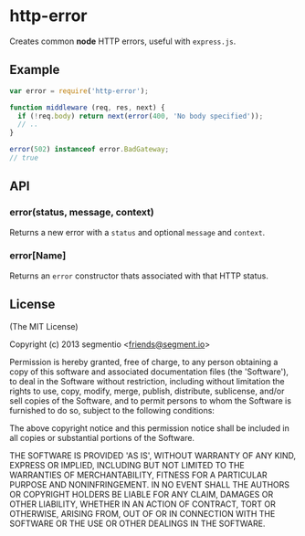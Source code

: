 # http-error

Creates common **node**  HTTP errors, useful with `express.js`.

## Example

```javascript
var error = require('http-error');

function middleware (req, res, next) {
  if (!req.body) return next(error(400, 'No body specified'));
  // ..
}
```

```javascript
error(502) instanceof error.BadGateway;
// true
```

## API

### error(status, message, context)

Returns a new error with a `status` and optional `message` and `context`.

### error[Name]

Returns an `error` constructor thats associated with that HTTP status.

## License

(The MIT License)

Copyright (c) 2013 segmentio &lt;friends@segment.io&gt;

Permission is hereby granted, free of charge, to any person obtaining a copy of this software and associated documentation files (the 'Software'), to deal in the Software without restriction, including without limitation the rights to use, copy, modify, merge, publish, distribute, sublicense, and/or sell copies of the Software, and to permit persons to whom the Software is furnished to do so, subject to the following conditions:

The above copyright notice and this permission notice shall be included in all copies or substantial portions of the Software.

THE SOFTWARE IS PROVIDED 'AS IS', WITHOUT WARRANTY OF ANY KIND, EXPRESS OR IMPLIED, INCLUDING BUT NOT LIMITED TO THE WARRANTIES OF MERCHANTABILITY, FITNESS FOR A PARTICULAR PURPOSE AND NONINFRINGEMENT. IN NO EVENT SHALL THE AUTHORS OR COPYRIGHT HOLDERS BE LIABLE FOR ANY CLAIM, DAMAGES OR OTHER LIABILITY, WHETHER IN AN ACTION OF CONTRACT, TORT OR OTHERWISE, ARISING FROM, OUT OF OR IN CONNECTION WITH THE SOFTWARE OR THE USE OR OTHER DEALINGS IN THE SOFTWARE.